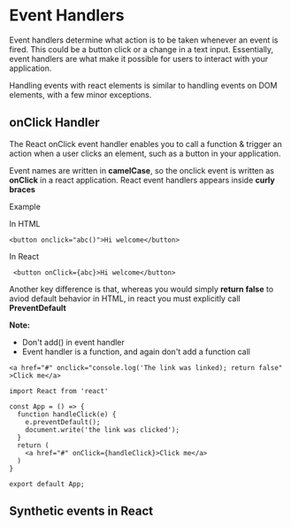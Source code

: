 <div>
<h1>Event Handlers</h1>
<p>Event handlers determine what action is to be taken whenever an event is fired. This could be a button click or a change in a text input. Essentially, event handlers are what make it possible for users to interact with your application.</p>
<p>Handling events with react elements is similar to handling events on DOM elements, with a few minor exceptions.</p>
</div>
<div>
  <h2>onClick Handler</h2>
  <p>The React onClick event handler enables you to call a function & trigger an action when a user clicks an element, such as a button in your application.</p>
  <p>Event names are written in <strong>camelCase</strong>, so the onclick event is written as <strong>onClick</strong> in a react application. React event handlers appears inside <strong>curly braces</strong></p>
</div>
<div>
  <p>Example</p>
  <p>In HTML</p>

   ```
   <button onclick="abc()">Hi welcome</button>
   ```
  <p>In React</p>
  
  ```
   <button onClick={abc}>Hi welcome</button>
   ``` 
</div>
<div>
  <p>Another key difference is that, whereas you would simply <strong>return false</strong> to aviod default behavior in HTML, in react you must explicitly call <strong>PreventDefault</strong></p>
<span><strong>Note:</strong></span> 
<ul>
  <li>Don't add() in event handler</li>
  <li>Event handler is a function, and again don't add a function call</li>
</ul>
  
  ```
  <a href="#" onclick="console.log('The link was linked); return false" >Click me</a>
  ```
  
  ```
  import React from 'react'

  const App = () => {
    function handleClick(e) {
      e.preventDefault();
      document.write('the link was clicked');
    }
    return (
      <a href="#" onClick={handleClick}>Click me</a>
    )
  }

  export default App;
  ```

</div>
<div>
  <h2>Synthetic events in React</h2>

